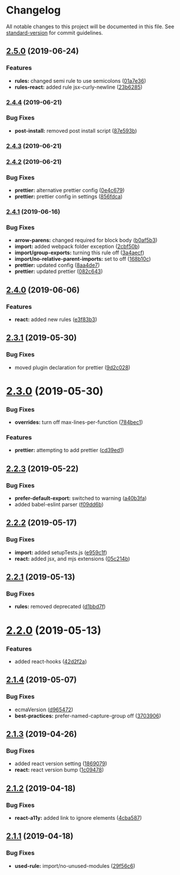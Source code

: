 # Changelog

All notable changes to this project will be documented in this file. See [standard-version](https://github.com/conventional-changelog/standard-version) for commit guidelines.

## [2.5.0](https://github.com/jnmorse/eslint-config-jnmorse/compare/v2.4.4...v2.5.0) (2019-06-24)


### Features

* **rules:** changed semi rule to use semicolons ([01a7e36](https://github.com/jnmorse/eslint-config-jnmorse/commit/01a7e36))
* **rules-react:** added rule jsx-curly-newline ([23b6285](https://github.com/jnmorse/eslint-config-jnmorse/commit/23b6285))



### [2.4.4](https://github.com/jnmorse/eslint-config-jnmorse/compare/v2.4.3...v2.4.4) (2019-06-21)


### Bug Fixes

* **post-install:** removed post install script ([87e593b](https://github.com/jnmorse/eslint-config-jnmorse/commit/87e593b))



### [2.4.3](https://github.com/jnmorse/eslint-config-jnmorse/compare/v2.4.2...v2.4.3) (2019-06-21)



### [2.4.2](https://github.com/jnmorse/eslint-config-jnmorse/compare/v2.4.1...v2.4.2) (2019-06-21)


### Bug Fixes

* **prettier:** alternative prettier config ([0e4c679](https://github.com/jnmorse/eslint-config-jnmorse/commit/0e4c679))
* **prettier:** prettier config in settings ([856fdca](https://github.com/jnmorse/eslint-config-jnmorse/commit/856fdca))



### [2.4.1](https://github.com/jnmorse/eslint-config-jnmorse/compare/v2.4.0...v2.4.1) (2019-06-16)


### Bug Fixes

* **arrow-parens:** changed required for block body ([b0af5b3](https://github.com/jnmorse/eslint-config-jnmorse/commit/b0af5b3))
* **import:** added webpack folder exception ([2cbf50b](https://github.com/jnmorse/eslint-config-jnmorse/commit/2cbf50b))
* **import/group-exports:** turning this rule off ([3a4aecf](https://github.com/jnmorse/eslint-config-jnmorse/commit/3a4aecf))
* **import/no-relative-parent-imports:** set to off ([168b10c](https://github.com/jnmorse/eslint-config-jnmorse/commit/168b10c))
* **prettier:** updated config ([8aa4de7](https://github.com/jnmorse/eslint-config-jnmorse/commit/8aa4de7))
* **prettier:** updated prettier ([082c643](https://github.com/jnmorse/eslint-config-jnmorse/commit/082c643))



## [2.4.0](https://github.com/jnmorse/eslint-config-jnmorse/compare/v2.3.1...v2.4.0) (2019-06-06)


### Features

* **react:** added new rules ([e3f83b3](https://github.com/jnmorse/eslint-config-jnmorse/commit/e3f83b3))



## [2.3.1](https://github.com/jnmorse/eslint-config-jnmorse/compare/v2.3.0...v2.3.1) (2019-05-30)


### Bug Fixes

* moved plugin declaration for prettier ([9d2c028](https://github.com/jnmorse/eslint-config-jnmorse/commit/9d2c028))



# [2.3.0](https://github.com/jnmorse/eslint-config-jnmorse/compare/v2.2.3...v2.3.0) (2019-05-30)


### Bug Fixes

* **overrides:** turn off max-lines-per-function ([784bec1](https://github.com/jnmorse/eslint-config-jnmorse/commit/784bec1))


### Features

* **prettier:** attempting to add prettier ([cd39ed1](https://github.com/jnmorse/eslint-config-jnmorse/commit/cd39ed1))



## [2.2.3](https://github.com/jnmorse/eslint-config-jnmorse/compare/v2.2.2...v2.2.3) (2019-05-22)


### Bug Fixes

* **prefer-default-export:** switched to warning ([a40b3fa](https://github.com/jnmorse/eslint-config-jnmorse/commit/a40b3fa))
* added babel-eslint parser ([f09dd6b](https://github.com/jnmorse/eslint-config-jnmorse/commit/f09dd6b))



## [2.2.2](https://github.com/jnmorse/eslint-config-jnmorse/compare/v2.2.1...v2.2.2) (2019-05-17)


### Bug Fixes

* **import:** added setupTests.js ([e959c1f](https://github.com/jnmorse/eslint-config-jnmorse/commit/e959c1f))
* **react:** added jsx, and mjs extensions ([05c214b](https://github.com/jnmorse/eslint-config-jnmorse/commit/05c214b))



## [2.2.1](https://github.com/jnmorse/eslint-config-jnmorse/compare/v2.2.0...v2.2.1) (2019-05-13)


### Bug Fixes

* **rules:** removed deprecated ([d1bbd7f](https://github.com/jnmorse/eslint-config-jnmorse/commit/d1bbd7f))



# [2.2.0](https://github.com/jnmorse/eslint-config-jnmorse/compare/v2.1.4...v2.2.0) (2019-05-13)


### Features

* added react-hooks ([42d2f2a](https://github.com/jnmorse/eslint-config-jnmorse/commit/42d2f2a))



## [2.1.4](https://github.com/jnmorse/eslint-config-jnmorse/compare/v2.1.3...v2.1.4) (2019-05-07)


### Bug Fixes

* ecmaVersion ([d965472](https://github.com/jnmorse/eslint-config-jnmorse/commit/d965472))
* **best-practices:** prefer-named-capture-group off ([3703906](https://github.com/jnmorse/eslint-config-jnmorse/commit/3703906))



## [2.1.3](https://github.com/jnmorse/eslint-config-jnmorse/compare/v2.1.2...v2.1.3) (2019-04-26)


### Bug Fixes

* added react version setting ([1869079](https://github.com/jnmorse/eslint-config-jnmorse/commit/1869079))
* **react:** react version bump ([1c09478](https://github.com/jnmorse/eslint-config-jnmorse/commit/1c09478))



## [2.1.2](https://github.com/jnmorse/eslint-config-jnmorse/compare/v2.1.1...v2.1.2) (2019-04-18)


### Bug Fixes

* **react-a11y:** added link to ignore elements ([4cba587](https://github.com/jnmorse/eslint-config-jnmorse/commit/4cba587))



## [2.1.1](https://github.com/jnmorse/eslint-config-jnmorse/compare/v2.1.0...v2.1.1) (2019-04-18)


### Bug Fixes

* **used-rule:** import/no-unused-modules ([29f56c6](https://github.com/jnmorse/eslint-config-jnmorse/commit/29f56c6))
